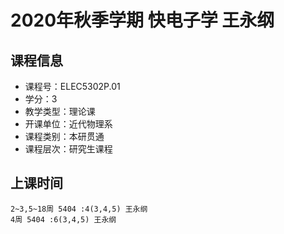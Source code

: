 # 2020年秋季学期 快电子学 王永纲






## 课程信息

- 课程号：ELEC5302P.01
- 学分：3
- 教学类型：理论课
- 开课单位：近代物理系
- 课程类别：本研贯通
- 课程层次：研究生课程

## 上课时间

```
2~3,5~18周 5404 :4(3,4,5) 王永纲
4周 5404 :6(3,4,5) 王永纲
```

